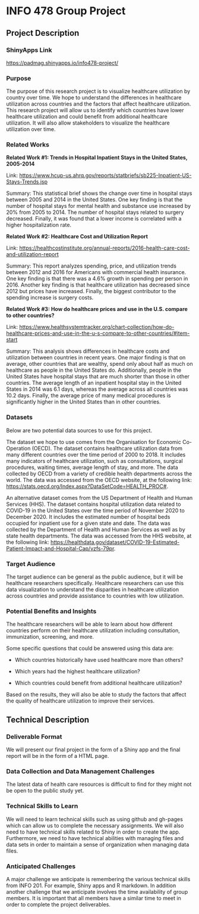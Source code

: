 # INFO 478 Group Project

## Project Description
### ShinyApps Link
https://padmag.shinyapps.io/info478-project/

### Purpose

The purpose of this research project is to visualize healthcare utilization by country over time. We hope to understand the differences in healthcare utilization across countries and the factors that affect healthcare utilization. This research project will allow us to identify which countries have lower healthcare utilization and could benefit from additional healthcare utilization. It will also allow stakeholders to visualize the healthcare utilization over time.

### Related Works

**Related Work #1: Trends in Hospital Inpatient Stays in the United States, 2005-2014**

Link: https://www.hcup-us.ahrq.gov/reports/statbriefs/sb225-Inpatient-US-Stays-Trends.jsp 

Summary:
This statistical brief shows the change over time in hospital stays between 2005 and 2014 in the United States. One key finding is that the number of hospital stays for mental health and substance use increased by 20% from 2005 to 2014. The number of hospital stays related to surgery decreased. Finally, it was found that a lower income is correlated with a higher hospitalization rate.

**Related Work #2: Healthcare Cost and Utilization Report**

Link: https://healthcostinstitute.org/annual-reports/2016-health-care-cost-and-utilization-report 

Summary:
This report analyzes spending, price, and utilization trends between 2012 and 2016 for Americans with commercial health insurance. One key finding is that there was a 4.6% growth in spending per person in 2016. Another key finding is that healthcare utilization has decreased since 2012 but prices have increased. Finally, the biggest contributor to the spending increase is surgery costs.

**Related Work #3: How do healthcare prices and use in the U.S. compare to other countries?**

Link: https://www.healthsystemtracker.org/chart-collection/how-do-healthcare-prices-and-use-in-the-u-s-compare-to-other-countries/#item-start 

Summary:
This analysis shows differences in healthcare costs and utilization between countries in recent years. One major finding is that on average, other countries that are wealthy, spend only about half as much on healthcare as people in the United States do. Additionally, people in the United States have hospital stays that are much shorter than those in other countries. The average length of an inpatient hospital stay in the United States in 2014 was 6.1 days, whereas the average across all countries was 10.2 days. Finally, the average price of many medical procedures is significantly higher in the United States than in other countries.

### Datasets
Below are two potential data sources to use for this project.

The dataset we hope to use comes from the Organisation for Economic Co-Operation (OECD). The dataset contains healthcare utilization data from many different countries over the time period of 2000 to 2018. It includes many indicators of healthcare utilization, such as consultations, surgical procedures, waiting times, average length of stay, and more. The data collected by OECD from a variety of credible health departments across the world. The data was accessed from the OECD website, at the following link: https://stats.oecd.org/Index.aspx?DataSetCode=HEALTH_PROC#. 

An alternative dataset comes from the US Department of Health and Human Services (HHS). The dataset contains hospital utilization data related to COVID-19 in the United States over the time period of November 2020 to December 2020. It includes the estimated number of hospital beds occupied for inpatient use for a given state and date. The data was collected by the Department of Health and Human Services as well as by state health departments. The data was accessed from the HHS website, at the following link: https://healthdata.gov/dataset/COVID-19-Estimated-Patient-Impact-and-Hospital-Cap/vzfs-79pr. 

### Target Audience

The target audience can be general as the public audience, but it will be healthcare researchers specifically. Healthcare researchers can use this data visualization to understand the disparities in healthcare utilization across countries and provide assistance to countries with low utilization.

### Potential Benefits and Insights

The healthcare researchers will be able to learn about how different countries perform on their healthcare utilization including consultation, immunization, screening, and more.

Some specific questions that could be answered using this data are:

* Which countries historically have used healthcare more than others?

* Which years had the highest healthcare utilization?

* Which countries could benefit from additional healthcare utilization?

Based on the results, they will also be able to study the factors that affect the quality of healthcare utilization to improve their services.

## Technical Description
### Deliverable Format

We will present our final project in the form of a Shiny app and the final report will be in the form of a HTML page.

### Data Collection and Data Management Challenges

The latest data of health care resources is difficult to find for they might not be open to the public study yet.

### Technical Skills to Learn

We will need to learn technical skills such as using github and gh-pages which can allow us to complete the necessary assignments. We will also need to have technical skills related to Shiny in order to create the app. Furthermore, we need to have technical abilities with managing files and data sets in order to maintain a sense of organization when managing data files.

### Anticipated Challenges

A major challenge we anticipate is remembering the various technical skills from INFO 201. For example, Shiny apps and R markdown. In addition another challenge that we anticipate involves the time availability of group members. It is important that all members have a similar time to meet in order to complete the project deliverables.
